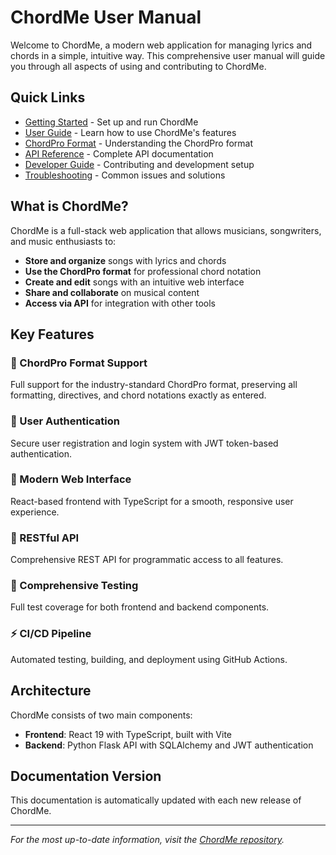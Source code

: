 # ChordMe User Manual

Welcome to ChordMe, a modern web application for managing lyrics and chords in a simple, intuitive way. This comprehensive user manual will guide you through all aspects of using and contributing to ChordMe.

## Quick Links

- [Getting Started](getting-started.md) - Set up and run ChordMe
- [User Guide](user-guide.md) - Learn how to use ChordMe's features
- [ChordPro Format](chordpro-format.md) - Understanding the ChordPro format
- [API Reference](api-reference.md) - Complete API documentation
- [Developer Guide](developer-guide.md) - Contributing and development setup
- [Troubleshooting](troubleshooting.md) - Common issues and solutions

## What is ChordMe?

ChordMe is a full-stack web application that allows musicians, songwriters, and music enthusiasts to:

- **Store and organize** songs with lyrics and chords
- **Use the ChordPro format** for professional chord notation
- **Create and edit** songs with an intuitive web interface
- **Share and collaborate** on musical content
- **Access via API** for integration with other tools

## Key Features

### 🎵 ChordPro Format Support
Full support for the industry-standard ChordPro format, preserving all formatting, directives, and chord notations exactly as entered.

### 🔐 User Authentication
Secure user registration and login system with JWT token-based authentication.

### 🎨 Modern Web Interface
React-based frontend with TypeScript for a smooth, responsive user experience.

### 🚀 RESTful API
Comprehensive REST API for programmatic access to all features.

### 🧪 Comprehensive Testing
Full test coverage for both frontend and backend components.

### ⚡ CI/CD Pipeline
Automated testing, building, and deployment using GitHub Actions.

## Architecture

ChordMe consists of two main components:

- **Frontend**: React 19 with TypeScript, built with Vite
- **Backend**: Python Flask API with SQLAlchemy and JWT authentication

## Documentation Version

This documentation is automatically updated with each new release of ChordMe.

---

*For the most up-to-date information, visit the [ChordMe repository](https://github.com/tonybolanyo/chordme).*
